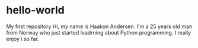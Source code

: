 # hello-world
My first repository
Hi, my name is Haakon Andersen. I'm a 25 years old man from Norway who just started leadrning about Python programming. I really enjoy i so far.
